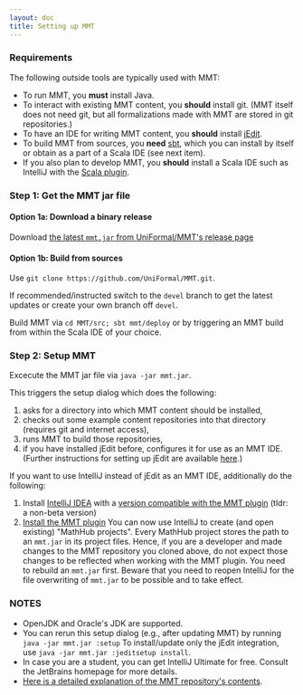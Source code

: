 ```yaml
---
layout: doc
title: Setting up MMT
---
```


### Requirements

The following outside tools are typically used with MMT:

* To run MMT, you **must** install Java.
* To interact with existing MMT content, you **should** install git.
(MMT itself does not need git, but all formalizations made with MMT are stored in git repositories.)
* To have an IDE for writing MMT content, you **should** install [jEdit](http://jedit.org/).
* To build MMT from sources, you **need** [sbt](https://www.scala-sbt.org/), which you can install by itself or obtain as a part of a Scala IDE (see next item).
* If you also plan to develop MMT, you **should** install a Scala IDE such as IntelliJ with the [Scala plugin](https://plugins.jetbrains.com/plugin/1347-scala).

### Step 1: Get the MMT jar file

#### Option 1a: Download a binary release

Download [the latest `mmt.jar` from UniFormal/MMT's release page](https://github.com/UniFormal/MMT/releases/latest)

#### Option 1b: Build from sources

Use `git clone https://github.com/UniFormal/MMT.git`.

If recommended/instructed switch to the `devel` branch to get the latest updates or create your own branch off `devel`.

Build MMT via `cd MMT/src; sbt mmt/deploy` or by triggering an MMT build from within the Scala IDE of your choice.

### Step 2: Setup MMT

Excecute the MMT jar file via `java -jar mmt.jar`.

This triggers the setup dialog which does the following:
1. asks for a directory into which MMT content should be installed,
1. checks out some example content repositories into that directory (requires git and internet access),
1. runs MMT to build those repositories,
1. if you have installed jEdit before, configures it for use as an MMT IDE.
   (Further instructions for setting up jEdit are available [here](jedit).)



If you want to use IntelliJ instead of jEdit as an MMT IDE, additionally do the following:
1. Install [IntelliJ IDEA](https://www.jetbrains.com/idea/) with a [version compatible with the MMT plugin](https://plugins.jetbrains.com/plugin/11450-mmt/versions) (tldr: a non-beta version)
2. [Install the MMT plugin](https://uniformal.github.io/doc/applications/intellij/)
You can now use IntelliJ to create (and open existing) "MathHub projects".
Every MathHub project stores the path to an `mmt.jar` in its project files.
Hence, if you are a developer and made changes to the MMT repository you cloned above, do not expect those changes to be reflected when working with the MMT plugin. You need to rebuild an `mmt.jar` first. Beware that you need to reopen IntelliJ for the file overwriting of `mmt.jar` to be possible and to take effect.


### NOTES

- OpenJDK and Oracle's JDK are supported.
- You can rerun this setup dialog (e.g., after updating MMT) by running `java -jar mmt.jar :setup`
  To install/update only the jEdit integration, use `java -jar mmt.jar :jeditsetup install`.
- In case you are a student, you can get IntelliJ Ultimate for free. Consult the JetBrains homepage for more details.
- [Here is a detailed explanation of the MMT repository's contents](repo).

